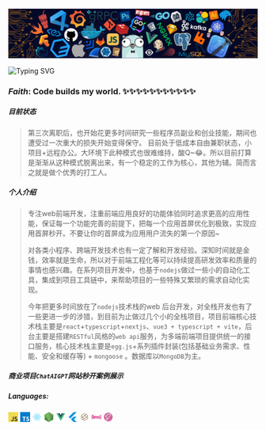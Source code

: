 ![](https://github.com/lxw-bfw/lxw-bfw/blob/main/header_.png?raw=true)

![Typing SVG](https://readme-typing-svg.demolab.com?font=Fira+Code&size=16&pause=1000&random=false&width=444&lines=Welcome%2C+visitor.+Wishing+you+a+wonderful+day%E2%9C%A8)

### *Faith*:  Code builds my world. ✨✨✨✨✨✨✨✨✨✨✨

##### 目前状态

> 第三次离职后，也开始花更多时间研究一些程序员副业和创业技能，期间也遭受过一次重大的损失开始变得保守。 目前处于低成本自由兼职状态，小项目+远程办公。大环境下此种模式也很难维持，酸Q~😂。所以目前打算是渐渐从这种模式脱离出来，有一个稳定的工作为核心，其他为辅。简而言之就是做个优秀的打工人。

##### 个人介绍

> 专注web前端开发，注重前端应用良好的功能体验同时追求更高的应用性能，保证每一个功能完善的前提下，把每一个应用首屏优化到极致，实现应用首屏秒开。不要让你的首屏成为应用用户流失的第一个原因~
>
> 对各类小程序、跨端开发技术也有一定了解和开发经验。深知时间就是金钱，效率就是生命，所以对于前端工程化等可以持续提高研发效率和质量的事情也感兴趣。在系列项目开发中，也基于`nodejs`做过一些小的自动化工具，集成到项目工具链中，来帮助项目的一些特殊又繁琐的需求自动化实现。
>
> 今年把更多时间放在了`nodejs`技术栈的web 后台开发，对全栈开发也有了一些更进一步的涉猎，到目前为止做过几个小的全栈项目，项目前端核心技术栈主要是`react`+`typescript`+`nextjs`、`vue3 + typescript + vite`，后台主要是搭建`RESTful`风格的`web api`服务，为多端前端项目提供统一的接口服务，核心技术栈主要是`egg.js`+系列插件封装(包括基础业务需求、性能、安全和缓存等) + `mongoose` 。数据库以`MongoDB`为主。

##### 商业项目`ChatAIGPT`网站秒开案例展示



##### **Languages:**  

<code><img height="20" src="https://raw.githubusercontent.com/lxw-bfw/lxw-bfw/main/static/javascript.png"></code>
<code><img height="20" src="https://raw.githubusercontent.com/lxw-bfw/lxw-bfw/main/static/typescript.png"></code>
<code><img height="20" src="https://raw.githubusercontent.com/lxw-bfw/lxw-bfw/main/static/react.png"></code>
<code><img height="20" src="https://raw.githubusercontent.com/lxw-bfw/lxw-bfw/main/static/nodejs.png"></code>
<code><img height="20" src="https://raw.githubusercontent.com/lxw-bfw/lxw-bfw/main/static/Vue.png"></code>
<code><img height="20" src="https://raw.githubusercontent.com/lxw-bfw/lxw-bfw/main/static/flutter.png"></code>
<code><img height="20" src="https://raw.githubusercontent.com/lxw-bfw/lxw-bfw/main/static/miniProgram.png"></code>
<code><img height="20" src="https://raw.githubusercontent.com/lxw-bfw/lxw-bfw/main/static/less.png"></code>
<code><img height="20" src="https://raw.githubusercontent.com/lxw-bfw/lxw-bfw/main/static/css-sass.png"></code>

